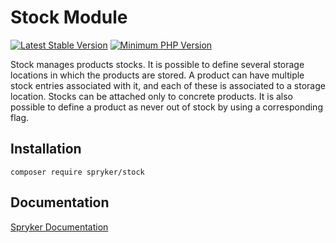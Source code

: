# Stock Module
[![Latest Stable Version](https://poser.pugx.org/spryker/stock/v/stable.svg)](https://packagist.org/packages/spryker/stock)
[![Minimum PHP Version](https://img.shields.io/badge/php-%3E%3D%208.3-8892BF.svg)](https://php.net/)

Stock manages products stocks. It is possible to define several storage locations in which the products are stored. A product can have multiple stock entries associated with it, and each of these is associated to a storage location. Stocks can be attached only to concrete products. It is also possible to define a product as never out of stock by using a corresponding flag.

## Installation

```
composer require spryker/stock
```

## Documentation

[Spryker Documentation](https://docs.spryker.com)
